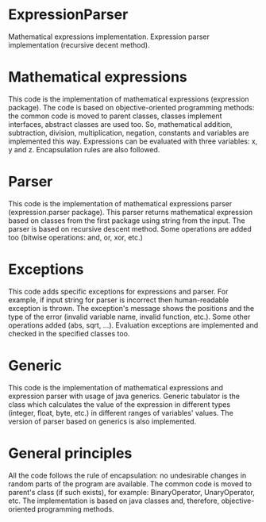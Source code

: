 # ExpressionParser
Mathematical expressions implementation. Expression parser implementation (recursive decent method). 

# Mathematical expressions
This code is the implementation of mathematical expressions (expression package). The code is based on objective-oriented programming methods: the common code is moved to parent classes, classes implement interfaces, abstract classes are used too. So, mathematical addition, subtraction, division, multiplication, negation, constants and variables are implemented this way. Expressions can be evaluated with three variables: x, y and z. Encapsulation rules are also followed.

# Parser
This code is the implementation of mathematical expressions parser (expression.parser package). This parser returns mathematical expression based on classes from the first package using string from the input. The parser is based on recursive descent method. Some operations are added too (bitwise operations: and, or, xor, etc.)

# Exceptions
This code adds specific exceptions for expressions and parser. For example, if input string for parser is incorrect then human-readable exception is thrown. The exception's message shows the positions and the type of the error (invalid variable name, invalid function, etc.). Some other operations added (abs, sqrt, ...). Evaluation exceptions are implemented and checked in the specified classes too.

# Generic
This code is the implementation of mathematical expressions and expression parser with usage of java generics. Generic tabulator is the class which calculates the value of the expression in different types (integer, float, byte, etc.) in different ranges of variables' values. The version of parser based on generics is also implemented.

# General principles
All the code follows the rule of encapsulation: no undesirable changes in random parts of the program are available. The common code is moved to parent's class (if such exists), for example: BinaryOperator, UnaryOperator, etc. The implementation is based on java classes and, therefore, objective-oriented programming methods.
